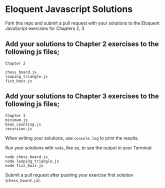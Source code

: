 # Eloquent Javascript Solutions

Fork this repo and submit a pull request with your solutions to the Eloquent JavaScript exercises for Chapters 2, 3

## Add your solutions to Chapter 2 exercises to the following js files;

```
Chapter 2

chess_board.js
looping_triangle.js
fizz_buzz.js
```
## Add your solutions to Chapter 3 exercises to the following js files;
```
Chapter 3
minimum.js
bean_counting.js
recursion.js
```

When writing your solutions, use `console.log` to print the results.

Run your solutions with `node`, like so, to see the output in your Terminal:

```
node chess_board.js
node looping_triangle.js
node fizz_buzz.js
```

Submit a pull request after pushing your exercise first solution (`chess_board.js`).
